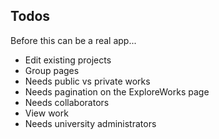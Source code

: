 ## Todos
Before this can be a real app...
- Edit existing projects
- Group pages
- Needs public vs private works
- Needs pagination on the ExploreWorks page
- Needs collaborators
- View work
- Needs university administrators